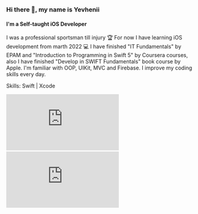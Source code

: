 ### Hi there 👋, my name is Yevhenii
#### I'm a Self-taught iOS Developer
I was a professional sportsman till injury 🏆
For now I have learning iOS development from marth 2022 💻
I have finished "IT Fundamentals" by EPAM and "Introduction to Programming in Swift 5" by Coursera courses, also I have finished "Develop in SWIFT Fundamentals" book course by Apple. I'm familiar with OOP, UIKit, MVC and Firebase.
I improve my coding skills every day.

Skills: Swift | Xcode

![Epam](https://github.com/YevheniiVladichuk/YevheniiVladichuk/blob/main/IT_Fundamentals_for_Ukrainian_Switchers_2022.pdf)
![Coursera](https://github.com/YevheniiVladichuk/YevheniiVladichuk/blob/main/Coursera%20E52B7QNW2F48.pdf)





